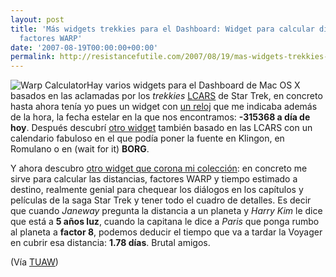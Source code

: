 ```yaml
---
layout: post
title: 'Más widgets trekkies para el Dashboard: Widget para calcular distancias y
  factores WARP'
date: '2007-08-19T00:00:00+00:00'
permalink: http://resistancefutile.com/2007/08/19/mas-widgets-trekkies-para-el-dashboard-widget-para-calcular-distancias-y-factores-warp/
---
```

<img src='http://resistancefutile.com/wp-content/warpspeedcalculator_20070803134242.jpg' alt='Warp Calculator' class="derecha" />Hay varios widgets para el Dashboard de Mac OS X basados en las aclamadas por los <em>trekkies</em> <a href="http://es.wikipedia.org/wiki/LCARS">LCARS</a> de Star Trek, en concreto hasta ahora tenía yo pues un widget con <a href="http://www.macupdate.com/info.php/id/23547">un reloj</a> que me indicaba además de la hora, la fecha estelar en la que nos encontramos: <strong>-315368 a día de hoy</strong>.  Después descubrí <a href="http://www.apple.com/downloads/dashboard/movie_tv/tngcalendarwidget.html">otro widget</a> también basado en las LCARS con un calendario fabuloso en el que podía poner la fuente en Klingon, en Romulano o en (wait for it) <strong>BORG</strong>.

Y ahora descubro <a href="http://www.apple.com/downloads/dashboard/justforfun/warpspeedcalculator.html">otro widget que corona mi colección</a>: en concreto me sirve para calcular las distancias, factores WARP y tiempo estimado a destino, realmente genial para chequear los diálogos en los capítulos y películas de la saga Star Trek y tener todo el cuadro de detalles. Es decir que cuando <em>Janeway</em> pregunta la distancia a un planeta y <em> Harry Kim</em> le dice que está a <strong>5 años luz</strong>, cuando la capitana le dice a <em>Paris</em> que ponga rumbo al planeta a <strong>factor 8</strong>, podemos deducir el tiempo que va a tardar la Voyager en cubrir esa distancia: <strong>1.78 días</strong>. Brutal amigos.

(Vía <a href="http://www.tuaw.com/2007/08/08/widget-watch-warp-speed-calculator/">TUAW</a>)
